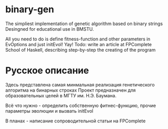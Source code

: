 binary-gen
==========

The simpliest implementation of genetic algorithm based on binary strings
Desingned for educational use in BMSTU.

All you need to do is define fitness-function and other parameters in EvOptions and just initEvol! Yay!
Todo: write an article at FPComplete School of Haskell, describing step-by-step the creating of the program

Русское описание
==============
Здесь представлена самая минмальная реализация генетического алгоритма на бинарных строках
Проект предназначен для образовательных целей в МГТУ им. Н.Э. Баумана.

Всё что нужно - определить собственную фитнес-функцию, прочие параметры эволюции и вызвать initEvol

В планах - написание сопроводительной статьи на FPComplete
